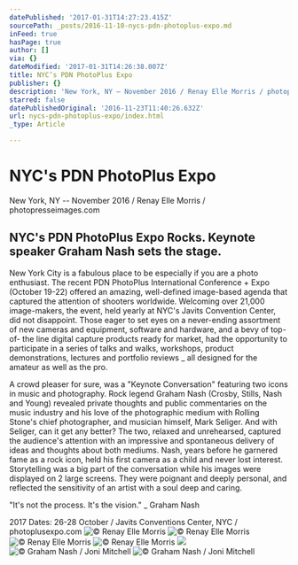 ```yaml
---
datePublished: '2017-01-31T14:27:23.415Z'
sourcePath: _posts/2016-11-10-nycs-pdn-photoplus-expo.md
inFeed: true
hasPage: true
author: []
via: {}
dateModified: '2017-01-31T14:26:38.007Z'
title: NYC’s PDN PhotoPlus Expo
publisher: {}
description: 'New York, NY – November 2016 / Renay Elle Morris / photopresseimages.com'
starred: false
datePublishedOriginal: '2016-11-23T11:40:26.632Z'
url: nycs-pdn-photoplus-expo/index.html
_type: Article

---
```

# NYC's PDN PhotoPlus Expo

New York, NY -- November 2016 / Renay Elle Morris / photopresseimages.com

## NYC's PDN PhotoPlus Expo Rocks. Keynote speaker Graham Nash sets the stage.

New York City is a fabulous place to be especially if you are a photo enthusiast. The recent PDN PhotoPlus International Conference + Expo (October 19-22) offered an amazing, well-defined image-based agenda that captured the attention of shooters worldwide. Welcoming over 21,000 image-makers, the event, held yearly at NYC's Javits Convention Center, did not disappoint. Those eager to set eyes on a never-ending assortment of new cameras and equipment, software and hardware, and a bevy of top-of- the line digital capture products ready for market, had the opportunity to participate in a series of talks and walks, workshops, product demonstrations, lectures and portfolio reviews \_ all designed for the amateur as well as the pro.

A crowd pleaser for sure, was a "Keynote Conversation" featuring two icons in music and photography. Rock legend Graham Nash (Crosby, Stills, Nash and Young) revealed private thoughts and public commentaries on the music industry and his love of the photographic medium with Rolling Stone's chief photographer, and musician himself, Mark Seliger. And with Seliger, can it get any better? The two, relaxed and unrehearsed, captured the audience's attention with an impressive and spontaneous delivery of ideas and thoughts about both mediums. Nash, years before he garnered fame as a rock icon, held his first camera as a child and never lost interest. Storytelling was a big part of the conversation while his images were displayed on 2 large screens. They were poignant and deeply personal, and reflected the sensitivity of an artist with a soul deep and caring.

"It's not the process. It's the vision." \_ Graham Nash

2017 Dates: 26-28 October / Javits Conventions Center, NYC / photoplusexpo.com
![© Renay Elle Morris](https://the-grid-user-content.s3-us-west-2.amazonaws.com/1be2dcde-b484-478a-b5e2-f3d60d4524e9.jpg)
![© Renay Elle Morris](https://the-grid-user-content.s3-us-west-2.amazonaws.com/d8811778-473a-418c-a6d8-5ce54f03e773.jpg)
![© Renay Elle Morris](https://the-grid-user-content.s3-us-west-2.amazonaws.com/664538bf-bffe-4f2a-9e09-d4a2a40c55b4.jpg)
![© Renay Elle Morris](https://the-grid-user-content.s3-us-west-2.amazonaws.com/790c76c8-97d3-4a32-a932-1963f0fd65a2.jpg)
![](https://the-grid-user-content.s3-us-west-2.amazonaws.com/63ed69f4-ab71-4257-bfb7-1cca2c901a6a.jpg)
![© Graham Nash / Joni Mitchell](https://the-grid-user-content.s3-us-west-2.amazonaws.com/ef8ee97d-6a97-403c-89e6-a936873f7f03.jpg)
![© Graham Nash / Joni Mitchell](https://the-grid-user-content.s3-us-west-2.amazonaws.com/b87394cb-96df-4085-ad73-48f998816304.jpg)